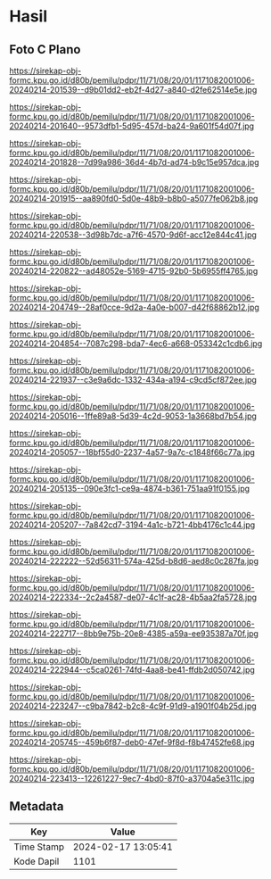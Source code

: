 # Hasil

## Foto C Plano

https://sirekap-obj-formc.kpu.go.id/d80b/pemilu/pdpr/11/71/08/20/01/1171082001006-20240214-201539--d9b01dd2-eb2f-4d27-a840-d2fe62514e5e.jpg

https://sirekap-obj-formc.kpu.go.id/d80b/pemilu/pdpr/11/71/08/20/01/1171082001006-20240214-201640--9573dfb1-5d95-457d-ba24-9a601f54d07f.jpg

https://sirekap-obj-formc.kpu.go.id/d80b/pemilu/pdpr/11/71/08/20/01/1171082001006-20240214-201828--7d99a986-36d4-4b7d-ad74-b9c15e957dca.jpg

https://sirekap-obj-formc.kpu.go.id/d80b/pemilu/pdpr/11/71/08/20/01/1171082001006-20240214-201915--aa890fd0-5d0e-48b9-b8b0-a5077fe062b8.jpg

https://sirekap-obj-formc.kpu.go.id/d80b/pemilu/pdpr/11/71/08/20/01/1171082001006-20240214-220538--3d98b7dc-a7f6-4570-9d6f-acc12e844c41.jpg

https://sirekap-obj-formc.kpu.go.id/d80b/pemilu/pdpr/11/71/08/20/01/1171082001006-20240214-220822--ad48052e-5169-4715-92b0-5b6955ff4765.jpg

https://sirekap-obj-formc.kpu.go.id/d80b/pemilu/pdpr/11/71/08/20/01/1171082001006-20240214-204749--28af0cce-9d2a-4a0e-b007-d42f68862b12.jpg

https://sirekap-obj-formc.kpu.go.id/d80b/pemilu/pdpr/11/71/08/20/01/1171082001006-20240214-204854--7087c298-bda7-4ec6-a668-053342c1cdb6.jpg

https://sirekap-obj-formc.kpu.go.id/d80b/pemilu/pdpr/11/71/08/20/01/1171082001006-20240214-221937--c3e9a6dc-1332-434a-a194-c9cd5cf872ee.jpg

https://sirekap-obj-formc.kpu.go.id/d80b/pemilu/pdpr/11/71/08/20/01/1171082001006-20240214-205016--1ffe89a8-5d39-4c2d-9053-1a3668bd7b54.jpg

https://sirekap-obj-formc.kpu.go.id/d80b/pemilu/pdpr/11/71/08/20/01/1171082001006-20240214-205057--18bf55d0-2237-4a57-9a7c-c1848f66c77a.jpg

https://sirekap-obj-formc.kpu.go.id/d80b/pemilu/pdpr/11/71/08/20/01/1171082001006-20240214-205135--090e3fc1-ce9a-4874-b361-751aa91f0155.jpg

https://sirekap-obj-formc.kpu.go.id/d80b/pemilu/pdpr/11/71/08/20/01/1171082001006-20240214-205207--7a842cd7-3194-4a1c-b721-4bb4176c1c44.jpg

https://sirekap-obj-formc.kpu.go.id/d80b/pemilu/pdpr/11/71/08/20/01/1171082001006-20240214-222222--52d56311-574a-425d-b8d6-aed8c0c287fa.jpg

https://sirekap-obj-formc.kpu.go.id/d80b/pemilu/pdpr/11/71/08/20/01/1171082001006-20240214-222334--2c2a4587-de07-4c1f-ac28-4b5aa2fa5728.jpg

https://sirekap-obj-formc.kpu.go.id/d80b/pemilu/pdpr/11/71/08/20/01/1171082001006-20240214-222717--8bb9e75b-20e8-4385-a59a-ee935387a70f.jpg

https://sirekap-obj-formc.kpu.go.id/d80b/pemilu/pdpr/11/71/08/20/01/1171082001006-20240214-222944--c5ca0261-74fd-4aa8-be41-ffdb2d050742.jpg

https://sirekap-obj-formc.kpu.go.id/d80b/pemilu/pdpr/11/71/08/20/01/1171082001006-20240214-223247--c9ba7842-b2c8-4c9f-91d9-a1901f04b25d.jpg

https://sirekap-obj-formc.kpu.go.id/d80b/pemilu/pdpr/11/71/08/20/01/1171082001006-20240214-205745--459b6f87-deb0-47ef-9f8d-f8b47452fe68.jpg

https://sirekap-obj-formc.kpu.go.id/d80b/pemilu/pdpr/11/71/08/20/01/1171082001006-20240214-223413--12261227-9ec7-4bd0-87f0-a3704a5e311c.jpg


## Metadata

| Key        | Value               |
| ---------- | ------------------- |
| Time Stamp | 2024-02-17 13:05:41 |
| Kode Dapil | 1101                |



